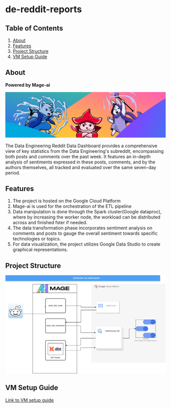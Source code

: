 # de-reddit-reports


## Table of Contents
1. [About](#about)
2. [Features](#features)
3. [Project Structure](#project-structure)
4. [VM Setup Guide](#vm-setup-guide)

## About
**Powered by Mage-ai**
<div>
<img src="https://github.com/mage-ai/assets/blob/main/mascots/mascots-shorter.jpeg?raw=true">
</div>


The Data Engineering Reddit Data Dashboard provides a comprehensive view of key statistics from the Data Engineering's subreddit, encompassing both posts and comments over the past week. It features an in-depth analysis of sentiments expressed in these posts, comments, and by the authors themselves, all tracked and evaluated over the same seven-day period.

## Features

1. The project is hosted on the Google Cloud Platform 
2. Mage-ai is used for the orchestration of the ETL pipeline 
3. Data manipulation is done through the Spark cluster(Google dataproc), where by increasing the worker node, the workload can be distributed across and finished fster if needed.
4. The data transformation phase incorporates sentiment analysis on comments and posts to gauge the overall sentiment towards specific technologies or topics.
5. For data visualization, the project utilizes Google Data Studio to create graphical representations.

## Project Structure

<img src="./README_resources/de-reddit-reports-architecture.drawio.png" alt="project_structure" width="1200"/>

## VM Setup Guide
[Link to VM setup guide](./vm_setup.md)



